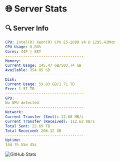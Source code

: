 # 🌐 Server Stats
## 🔍 Server Info
```yaml
CPU: Intel(R) Xeon(R) CPU E5-2699 v4 @ 1295.42MHz
CPU Usage: 0.80%
Cores: 44P | 88T
-----------------------------------
Memory:
Current Usage: 145.47 GB/503.74 GB
Available: 354.85 GB
-----------------------------------
Disk:
Current Usage: 59.83 GB/1.71 TB
Free: 1.57 TB
-----------------------------------
GPU:
No GPU detected
-----------------------------------
Network:
Current Transfer (Sent): 22.68 MB/s
Current Transfer (Received): 112.62 KB/s
Total Sent: 22.69 TB
Total Received: 206.32 GB
-----------------------------------
Uptime:
14d 7h 55m 45s
```
![GitHub Stats](https://img.shields.io/badge/Updated-2025-03-22_05:18:34-blue)